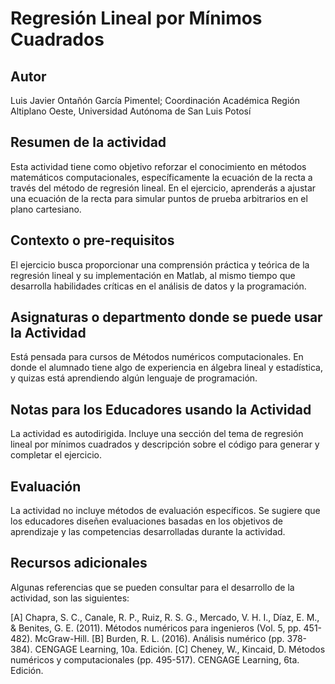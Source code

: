 # Regresión Lineal por Mínimos Cuadrados

## Autor
Luis Javier Ontañón García Pimentel;
Coordinación Académica Región Altiplano Oeste, Universidad Autónoma de San Luis Potosí

## Resumen de la actividad
Esta actividad tiene como objetivo reforzar el conocimiento en métodos matemáticos computacionales, específicamente la ecuación de la recta a través del método de regresión lineal.
En el ejercicio, aprenderás a ajustar una ecuación de la recta para simular puntos de prueba arbitrarios en el plano cartesiano.

## Contexto o pre-requisitos
El ejercicio busca proporcionar una comprensión práctica y teórica de la regresión lineal y su implementación en Matlab, al mismo tiempo que desarrolla habilidades críticas en el análisis de datos y la programación.

## Asignaturas o departmento donde se puede usar la Actividad
Está pensada para cursos de Métodos numéricos computacionales. En donde el alumnado tiene algo de experiencia en álgebra lineal y estadística, y quizas está aprendiendo algún lenguaje de programación.

## Notas para los Educadores usando la Actividad
La actividad es autodirigida. Incluye una sección del tema de regresión lineal por mínimos cuadrados y descripción sobre el código para generar y completar el ejercicio.

## Evaluación
La actividad no incluye métodos de evaluación específicos. Se sugiere que los educadores diseñen evaluaciones basadas en los objetivos de aprendizaje y las competencias desarrolladas durante la actividad.

## Recursos adicionales
Algunas referencias que se pueden consultar para el desarrollo de la actividad, son las siguientes:

[A] Chapra, S. C., Canale, R. P., Ruiz, R. S. G., Mercado, V. H. I., Díaz, E. M., & Benites, G. E. (2011). Métodos numéricos para ingenieros (Vol. 5, pp. 451-482). McGraw-Hill.
[B] Burden, R. L. (2016). Análisis numérico (pp. 378-384). CENGAGE Learning, 10a. Edición. 
[C] Cheney, W., Kincaid, D. Métodos numéricos y computacionales (pp. 495-517). CENGAGE Learning, 6ta. Edición. 

